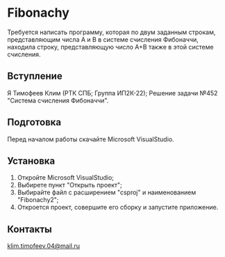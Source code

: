 # Fibonachy
Требуется написать программу, которая по двум заданным строкам, представляющим числа A и B в системе счисления Фибоначчи, находила строку, представляющую число A+B также в этой системе счисления.
## Вступление
Я Тимофеев Клим (РТК СПБ; Группа ИП2К-22); Решение задачи №452 "Система счисления Фибоначчи". 
## Подготовка
Перед началом работы скачайте Microsoft VisualStudio.
## Установка
1) Откройте Microsoft VisualStudio;
2) Выбирете пункт "Открыть проект";
3) Выбирайте файл с расширением "csproj" и наименованием "Fibonachy2";
4) Откроется проект, совершите его сборку и запустите приложение.
## Контакты
klim.timofeev.04@mail.ru
